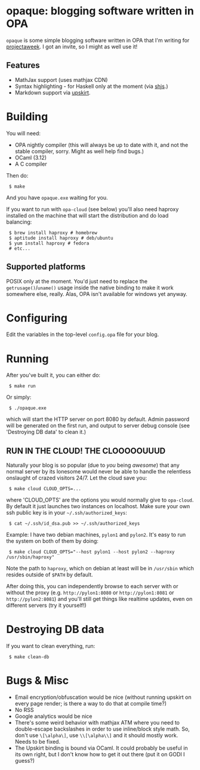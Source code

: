 opaque: blogging software written in OPA
========================================

`opaque` is some simple blogging software written in OPA that I'm
writing for [projectaweek](http://projectaweek.heroku.com/). I got an
invite, so I might as well use it!

Features
--------

 * MathJax support (uses mathjax CDN)
 * Syntax highlighting - for Haskell only at the moment (via [shjs](http://shjs.sf.net).)
 * Markdown support via [upskirt](https://github.com/tanoku/upskirt).

Building
========

You will need:

 * OPA nightly compiler (this will always be up to date with it, and
   not the stable compiler, sorry. Might as well help find bugs.)
 * OCaml (3.12)
 * A C compiler

Then do:

     $ make

And you have `opaque.exe` waiting for you.

If you want to run with `opa-cloud` (see below) you'll also need
haproxy installed on the machine that will start the distribution and
do load balancing:

     $ brew install haproxy # homebrew
     $ aptitude install haproxy # deb/ubuntu
     $ yum install haproxy # fedora
     # etc...

Supported platforms
-------------------

POSIX only at the moment. You'd just need to replace the
`getrusage()`/`uname()` usage inside the native binding to make it
work somewhere else, really. Alas, OPA isn't available for windows yet
anyway.

Configuring
===========

Edit the variables in the top-level `config.opa` file for your blog.

Running
=======

After you've built it, you can either do:

     $ make run

Or simply:

     $ ./opaque.exe

which will start the HTTP server on port 8080 by default. Admin
password will be generated on the first run, and output to server
debug console (see 'Destroying DB data' to clean it.)

RUN IN THE CLOUD! THE CLOOOOOUUUD
---------------------------------

Naturally your blog is so popular (due to *you* being *awesome*) that
any normal server by its lonesome would never be able to handle the
relentless onslaught of crazed visitors 24/7. Let the cloud save you:

     $ make cloud CLOUD_OPTS=...

where 'CLOUD_OPTS' are the options you would normally give to
`opa-cloud`. By default it just launches two instances on
localhost. Make sure your own ssh public key is in your
`~/.ssh/authorized_keys`:

     $ cat ~/.ssh/id_dsa.pub >> ~/.ssh/authorized_keys

Example: I have two debian machines, `pylon1` and `pylon2`. It's easy to run the system
on both of them by doing:

     $ make cloud CLOUD_OPTS="--host pylon1 --host pylon2 --haproxy /usr/sbin/haproxy"

Note the path to `haproxy`, which on debian at least will be in
`/usr/sbin` which resides outside of `$PATH` by default.

After doing this, you can independently browse to each server with or
without the proxy (e.g. `http://pylon1:8080` or `http://pylon1:8081`
or `http://pylon2:8081`) and you'll still get things like realtime
updates, even on different servers (try it yourself!)

Destroying DB data
==================

If you want to clean everything, run:

     $ make clean-db

Bugs & Misc
===========

 * Email encryption/obfuscation would be nice (without running upskirt on
   every page render; is there a way to do that at compile time?)
 * No RSS
 * Google analytics would be nice
 * There's some weird behavior with mathjax ATM where you need to
   double-escape backslashes in order to use inline/block style
   math. So, don't use `\[\alpha\]`, use `\\[\alpha\\]` and it should
   mostly work. Needs to be fixed.
 * The Upskirt binding is bound via OCaml. It could probably be useful
   in its own right, but I don't know how to get it out there (put it
   on GODI I guess?)
